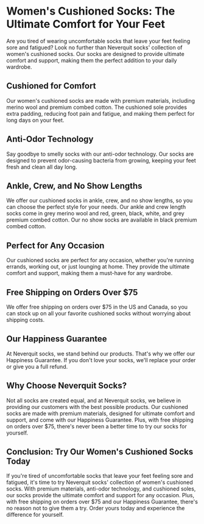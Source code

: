 # Women's Cushioned Socks: The Ultimate Comfort for Your Feet

Are you tired of wearing uncomfortable socks that leave your feet feeling sore and fatigued? Look no further than Neverquit socks' collection of women's cushioned socks. Our socks are designed to provide ultimate comfort and support, making them the perfect addition to your daily wardrobe.

## Cushioned for Comfort

Our women's cushioned socks are made with premium materials, including merino wool and premium combed cotton. The cushioned sole provides extra padding, reducing foot pain and fatigue, and making them perfect for long days on your feet.

## Anti-Odor Technology

Say goodbye to smelly socks with our anti-odor technology. Our socks are designed to prevent odor-causing bacteria from growing, keeping your feet fresh and clean all day long.

## Ankle, Crew, and No Show Lengths

We offer our cushioned socks in ankle, crew, and no show lengths, so you can choose the perfect style for your needs. Our ankle and crew length socks come in grey merino wool and red, green, black, white, and grey premium combed cotton. Our no show socks are available in black premium combed cotton.

## Perfect for Any Occasion

Our cushioned socks are perfect for any occasion, whether you're running errands, working out, or just lounging at home. They provide the ultimate comfort and support, making them a must-have for any wardrobe.

## Free Shipping on Orders Over $75

We offer free shipping on orders over $75 in the US and Canada, so you can stock up on all your favorite cushioned socks without worrying about shipping costs.

## Our Happiness Guarantee

At Neverquit socks, we stand behind our products. That's why we offer our Happiness Guarantee. If you don't love your socks, we'll replace your order or give you a full refund.

## Why Choose Neverquit Socks?

Not all socks are created equal, and at Neverquit socks, we believe in providing our customers with the best possible products. Our cushioned socks are made with premium materials, designed for ultimate comfort and support, and come with our Happiness Guarantee. Plus, with free shipping on orders over $75, there's never been a better time to try our socks for yourself.

## Conclusion: Try Our Women's Cushioned Socks Today

If you're tired of uncomfortable socks that leave your feet feeling sore and fatigued, it's time to try Neverquit socks' collection of women's cushioned socks. With premium materials, anti-odor technology, and cushioned soles, our socks provide the ultimate comfort and support for any occasion. Plus, with free shipping on orders over $75 and our Happiness Guarantee, there's no reason not to give them a try. Order yours today and experience the difference for yourself.